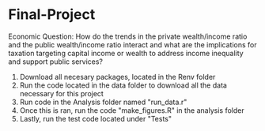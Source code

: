 # Final-Project

Economic Question: How do the trends in the private wealth/income ratio and the public wealth/income ratio interact and what are the implications for taxation targeting capital income or wealth to address income inequality and support public services?

1. Download all necesary packages, located in the Renv folder
2. Run the code located in the data folder to download all the data necessary for this project
3. Run code in the Analysis folder named "run_data.r"
4. Once this is ran, run the code "make_figures.R" in the analysis folder
5. Lastly, run the test code located under "Tests"


